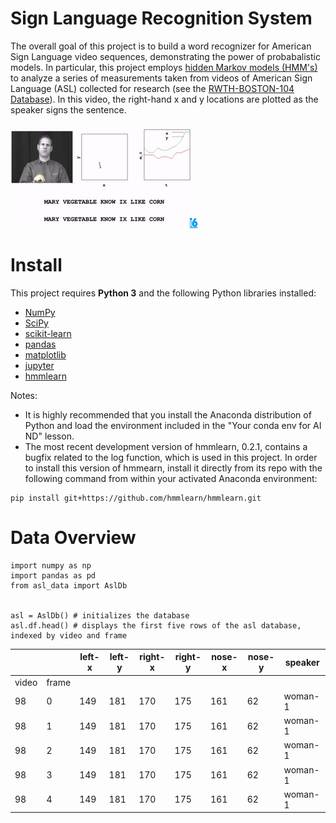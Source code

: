 # Sign Language Recognition System
The overall goal of this project is to build a word recognizer for American Sign Language video sequences, demonstrating the power of probabalistic models. In particular, this project employs [hidden Markov models (HMM's)](https://en.wikipedia.org/wiki/Hidden_Markov_model) to analyze a series of measurements taken from videos of American Sign Language (ASL) collected for research (see the [RWTH-BOSTON-104 Database](http://www-i6.informatik.rwth-aachen.de/~dreuw/database-rwth-boston-104.php)). In this video, the right-hand x and y locations are plotted as the speaker signs the sentence.

![Introduce image](introduce.png)

# Install
This project requires **Python 3** and the following Python libraries installed:

- [NumPy](http://www.numpy.org/)
- [SciPy](https://www.scipy.org/)
- [scikit-learn](http://scikit-learn.org/0.17/install.html)
- [pandas](http://pandas.pydata.org/)
- [matplotlib](http://matplotlib.org/)
- [jupyter](http://ipython.org/notebook.html)
- [hmmlearn](http://hmmlearn.readthedocs.io/en/latest/)


Notes:

- It is highly recommended that you install the Anaconda distribution of Python and load the environment included in the "Your conda env for AI ND" lesson.
- The most recent development version of hmmlearn, 0.2.1, contains a bugfix related to the log function, which is used in this project. In order to install this version of hmmearn, install it directly from its repo with the following command from within your activated Anaconda environment:
```
pip install git+https://github.com/hmmlearn/hmmlearn.git
```

# Data Overview
```
import numpy as np
import pandas as pd
from asl_data import AslDb


asl = AslDb() # initializes the database
asl.df.head() # displays the first five rows of the asl database, indexed by video and frame
```
|	  |        | left-x | left-y | right-x | right-y | nose-x | nose-y  | speaker |
|-----|--------|--------|---------|---------|--------|--------|---------|---------|
|video|	frame  |        |         |         |        |        |         |		  |
| 98  |0	   |149	    |181	  |170	    |175	 |161	  |62	    |woman-1  |
| 98  |1	   |149	    |181	  |170	    |175	 |161	  |62	    |woman-1  |
| 98  |2	   |149	    |181	  |170	    |175	 |161	  |62	    |woman-1  |
| 98  |3	   |149	    |181	  |170	    |175	 |161	  |62	    |woman-1  |
| 98  |4	   |149	    |181	  |170	    |175	 |161	  |62	    |woman-1  |

